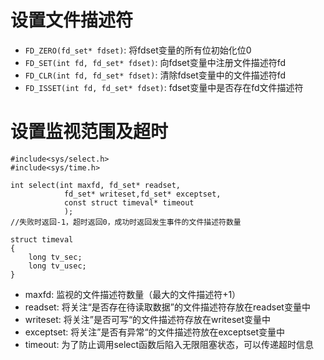 # 设置文件描述符
- `FD_ZERO(fd_set* fdset)`: 将fdset变量的所有位初始化位0
- `FD_SET(int fd, fd_set* fdset)`: 向fdset变量中注册文件描述符fd
- `FD_CLR(int fd, fd_set* fdset)`: 清除fdset变量中的文件描述符fd
- `FD_ISSET(int fd, fd_set* fdset)`: fdset变量中是否存在fd文件描述符

# 设置监视范围及超时
```
#include<sys/select.h>
#include<sys/time.h>

int select(int maxfd, fd_set* readset, 
            fd_set* writeset,fd_set* exceptset, 
            const struct timeval* timeout
            );
//失败时返回-1，超时返回0，成功时返回发生事件的文件描述符数量

struct timeval
{
    long tv_sec;
    long tv_usec;
}
```
- maxfd: 监视的文件描述符数量（最大的文件描述符+1）
- readset: 将关注“是否存在待读取数据”的文件描述符存放在readset变量中
- writeset: 将关注”是否可写“的文件描述符存放在writeset变量中
- exceptset: 将关注”是否有异常“的文件描述符放在exceptset变量中
- timeout: 为了防止调用select函数后陷入无限阻塞状态，可以传递超时信息